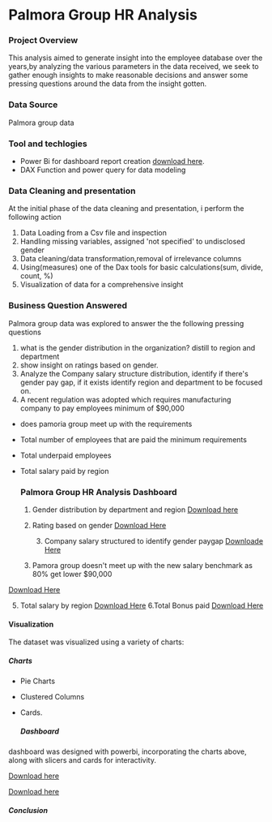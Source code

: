 
# Palmora Group HR Analysis 

### Project Overview
This analysis aimed to generate insight into the employee database over the years,by analyzing the various parameters in the data received, we seek to gather enough insights to make reasonable decisions and answer some pressing questions around the data from the insight gotten. 
### Data Source 
Palmora group data 

### Tool and techlogies 
- Power Bi for dashboard report creation  [download here](https://www.microsoft.com).
- DAX Function and power query for data modeling 

### Data Cleaning and presentation

At the initial phase of the data cleaning and presentation, i perform the following action 
1. Data Loading from a Csv file and inspection 
2. Handling missing variables, assigned 'not specified' to undisclosed gender 
3. Data cleaning/data transformation,removal of irrelevance columns 
4. Using(measures) one of the Dax tools for basic calculations(sum, divide, count, %) 
5. Visualization of data for a comprehensive insight

  ### Business Question Answered 
Palmora group data was explored to answer the the following pressing questions  
  1. what is the gender distribution in the organization? distill to region and department 
2. show insight on ratings based on gender. 
3. Analyze the Company salary structure distribution, identify if there's gender pay gap, if it exists identify region and department to be focused on. 
4. A recent regulation was adopted which requires manufacturing company to pay employees minimum of $90,000
- does pamoria group meet up with the requirements

- Total number of employees that are paid the minimum requirements
- Total underpaid employees 
- Total salary paid by region

  ### Palmora Group HR Analysis Dashboard
  1. Gender distribution by department and region
     [Download here](https://github.com/Bunmi-code/Palmora-Group-HR-ANALYSIS-DSA-/blob/main/Gender%20Distribution%20by%20Department..png)
     
  2. Rating based on gender 
     [Download Here](https://github.com/Bunmi-code/Palmora-Group-HR-ANALYSIS-DSA-/blob/main/Gender%20Ratings.png)
     
       3. Company salary structured to identify gender paygap
        [Downloade Here](https://github.com/Bunmi-code/Palmora-Group-HR-ANALYSIS-DSA-/blob/main/Gender%20salary%20distribution.png)
  
  4. Pamora group doesn't meet up with the new salary benchmark as 80% get lower $90,000
     
 [Download Here](https://github.com/Bunmi-code/Palmora-Group-HR-ANALYSIS-DSA-/blob/main/Total%20employee%20withwithou%20new%20salary%20benchmark.png)
 
  5. Total salary by region [Download Here](https://github.com/Bunmi-code/Palmora-Group-HR-ANALYSIS-DSA-/blob/main/Total%20Salary%20by%20Region.png)
 6.Total Bonus paid
[Download Here](https://github.com/Bunmi-code/Palmora-Group-HR-ANALYSIS-DSA-/blob/main/Total%20Salary%20by%20Region.png)


#### Visualization 

The dataset was visualized using a variety of charts:

##### Charts
* Pie Charts
* Clustered Columns
 * Cards.

   ##### Dashboard
  dashboard was designed with powerbi, incorporating the charts above, along with slicers and cards for interactivity.
  
  [Download here](https://github.com/Bunmi-code/Palmora-Group-HR-ANALYSIS-DSA-/blob/main/PALMORA%20DASHBOARD.png)
  
[Download here](https://github.com/Bunmi-code/Palmora-Group-HR-ANALYSIS-DSA-/blob/main/PALMORA%20DATA%20DASHBOARD.png)
##### Conclusion 
  
  
